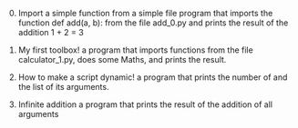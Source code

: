 0. Import a simple function from a simple file  program that imports the function def add(a, b): from the file add_0.py and prints the result of the addition 1 + 2 = 3

1. My first toolbox! 
a program that imports functions from the file calculator_1.py, does some Maths, and prints the result.
2. How to make a script dynamic! 
 a program that prints the number of and the list of its arguments.

 3. Infinite addition 
 a program that prints the result of the addition of all arguments